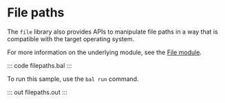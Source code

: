 # File paths

The `file` library also provides APIs to manipulate file paths in a way that is compatible with the target operating system.

For more information on the underlying module, see the [File module](https://docs.central.ballerina.io/ballerina/file/latest/).

::: code filepaths.bal :::

To run this sample, use the `bal run` command.

::: out filepaths.out :::